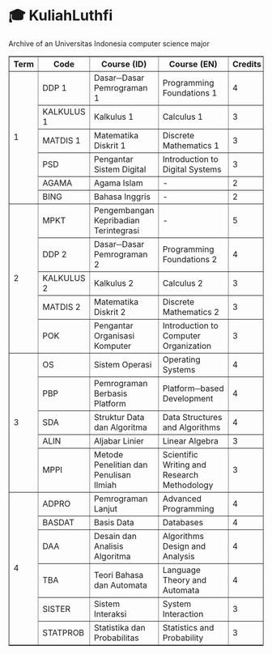 # 🎓 KuliahLuthfi
Archive of an Universitas Indonesia computer science major

<table border="1">
    <tr>
        <th>Term</th>
        <th>Code</th>
        <th>Course (ID)</th>
        <th>Course (EN)</th>
        <th>Credits</th>
    </tr>
    <tr>
        <td rowspan=6>1</td>
        <td>DDP 1</td>
        <td>Dasar─Dasar Pemrograman 1</td>
        <td>Programming Foundations 1</td>
        <td>4</td>
    </tr>
    <tr>
        <td>KALKULUS 1</td>
        <td>Kalkulus 1</td>
        <td>Calculus 1</td>
        <td>3</td>
    </tr>
    <tr>
        <td>MATDIS 1</td>
        <td>Matematika Diskrit 1</td>
        <td>Discrete Mathematics 1</td>
        <td>3</td>
    </tr>
    <tr>
        <td>PSD</td>
        <td>Pengantar Sistem Digital</td>
        <td>Introduction to Digital Systems</td>
        <td>3</td>
    </tr>
    <tr>
        <td>AGAMA</td>
        <td>Agama Islam</td>
        <td>-</td>
        <td>2</td>
    </tr>
    <tr>
        <td>BING</td>
        <td>Bahasa Inggris</td>
        <td>-</td>
        <td>2</td>
    </tr>
    <tr>
        <td rowspan=5>2</td>
        <td>MPKT</td>
        <td>Pengembangan Kepribadian Terintegrasi</td>
        <td>-</td>
        <td>5</td>
    </tr>
    <tr>
        <td>DDP 2</td>
        <td>Dasar─Dasar Pemrograman 2</td>
        <td>Programming Foundations 2</td>
        <td>4</td>
    </tr>
    <tr>
        <td>KALKULUS 2</td>
        <td>Kalkulus 2</td>
        <td>Calculus 2</td>
        <td>3</td>
    </tr>
    <tr>
        <td>MATDIS 2</td>
        <td>Matematika Diskrit 2</td>
        <td>Discrete Mathematics 2</td>
        <td>3</td>
    </tr>
    <tr>
        <td>POK</td>
        <td>Pengantar Organisasi Komputer</td>
        <td>Introduction to Computer Organization</td>
        <td>3</td>
    </tr>
    <tr>
        <td rowspan=5>3</td>
        <td>OS</td>
        <td>Sistem Operasi</td>
        <td>Operating Systems</td>
        <td>4</td>
    </tr>
    <tr>
        <td>PBP</td>
        <td>Pemrograman Berbasis Platform</td>
        <td>Platform─based Development</td>
        <td>4</td>
    </tr>
    <tr>
        <td>SDA</td>
        <td>Struktur Data dan Algoritma</td>
        <td>Data Structures and Algorithms</td>
        <td>4</td>
    </tr>
    <tr>
        <td>ALIN</td>
        <td>Aljabar Linier</td>
        <td>Linear Algebra</td>
        <td>3</td>
    </tr>
    <tr>
        <td>MPPI</td>
        <td>Metode Penelitian dan Penulisan Ilmiah</td>
        <td>Scientific Writing and Research Methodology</td>
        <td>3</td>
    </tr>
    <tr>
        <td rowspan=6>4</td>
        <td>ADPRO</td>
        <td>Pemrograman Lanjut</td>
        <td>Advanced Programming</td>
        <td>4</td>
    </tr>
    <tr>
        <td>BASDAT</td>
        <td>Basis Data</td>
        <td>Databases</td>
        <td>4</td>
    </tr>
    <tr>
        <td>DAA</td>
        <td>Desain dan Analisis Algoritma</td>
        <td>Algorithms Design and Analysis</td>
        <td>4</td>
    </tr>
    <tr>
        <td>TBA</td>
        <td>Teori Bahasa dan Automata</td>
        <td>Language Theory and Automata</td>
        <td>4</td>
    </tr>
    <tr>
        <td>SISTER</td>
        <td>Sistem Interaksi</td>
        <td>System Interaction</td>
        <td>3</td>
    </tr>
    <tr>
        <td>STATPROB</td>
        <td>Statistika dan Probabilitas</td>
        <td>Statistics and Probability</td>
        <td>3</td>
    </tr>
</table>

